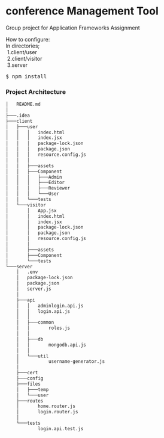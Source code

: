# conference Management Tool
Group project for Application Frameworks Assignment

How to configure:   
In directories;   
&nbsp;1.client/user   
&nbsp;2.client/visitor   
&nbsp;3.server  
<pre>$ npm install</pre>

### Project Architecture
```bash
│   README.md
│
├───.idea
├───client
│   ├───user
│   │   │   index.html
│   │   │   index.jsx
│   │   │   package-lock.json
│   │   │   package.json
│   │   │   resource.config.js
│   │   │
│   │   ├───assets
│   │   ├───Component
│   │   │   ├───Admin
│   │   │   ├───Editor
│   │   │   ├───Reviewer
│   │   │   └───User
│   │   └───tests
│   └───visitor
│       │   App.jsx
│       │   index.html
│       │   index.jsx
│       │   package-lock.json
│       │   package.json
│       │   resource.config.js
│       │
│       ├───assets
│       ├───Component
│       └───tests
└───server
    │   .env
    │   package-lock.json
    │   package.json
    │   server.js
    │
    ├───api
    │   │   adminlogin.api.js
    │   │   login.api.js
    │   │
    │   ├───common
    │   │       roles.js
    │   │
    │   ├───db
    │   │       mongodb.api.js
    │   │
    │   └───util
    │           username-generator.js
    │
    ├───cert
    ├───config
    ├───files
    │   ├───temp
    │   └───user
    ├───routes
    │       home.router.js
    │       login.router.js
    │
    └───tests
            login.api.test.js
```
